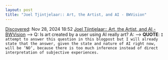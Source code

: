 ```yaml
---
layout: post
title: "Joel Tjintjelaar:: Art, the Artist, and AI - BWVision"
---
```

[Discovered](http://rolandtanglao.com/2020/07/29/p1-blogthis-checkvist-list-links-to-blog/): Nov 28, 2024 18:52  [Joel Tjintjelaar:: Art, the Artist, and AI - BWVision](https://bwvision.com/art-the-artist-and-ai/) --> Q: Is art created by a user using AI really art? A: --> **QUOTE**: `I attempt to answer this question in this blogpost but I will already state that the answer, given the state and nature of AI right now, will be ‘NO‘, because there is too much inference instead of direct interpretation of subjective experiences.`
